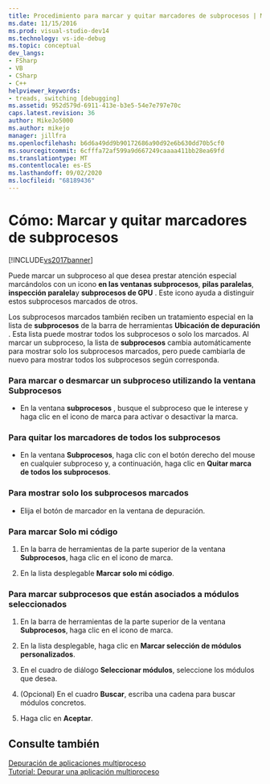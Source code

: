 ```yaml
---
title: Procedimiento para marcar y quitar marcadores de subprocesos | Microsoft Docs
ms.date: 11/15/2016
ms.prod: visual-studio-dev14
ms.technology: vs-ide-debug
ms.topic: conceptual
dev_langs:
- FSharp
- VB
- CSharp
- C++
helpviewer_keywords:
- treads, switching [debugging]
ms.assetid: 952d579d-6911-413e-b3e5-54e7e797e70c
caps.latest.revision: 36
author: MikeJo5000
ms.author: mikejo
manager: jillfra
ms.openlocfilehash: b6d6a49dd9b90172686a90d92e6b630dd70b5cf0
ms.sourcegitcommit: 6cfffa72af599a9d667249caaaa411bb28ea69fd
ms.translationtype: MT
ms.contentlocale: es-ES
ms.lasthandoff: 09/02/2020
ms.locfileid: "68189436"
---
```

# <a name="how-to-flag-and-unflag-threads"></a>Cómo: Marcar y quitar marcadores de subprocesos
[!INCLUDE[vs2017banner](../includes/vs2017banner.md)]

Puede marcar un subproceso al que desea prestar atención especial marcándolos con un icono **en las ventanas subprocesos**, **pilas paralelas**, **inspección paralela**y **subprocesos de GPU** . Este icono ayuda a distinguir estos subprocesos marcados de otros.  
  
 Los subprocesos marcados también reciben un tratamiento especial en la lista de **subprocesos** de la barra de herramientas **Ubicación de depuración** . Esta lista puede mostrar todos los subprocesos o solo los marcados. Al marcar un subproceso, la lista de **subprocesos** cambia automáticamente para mostrar solo los subprocesos marcados, pero puede cambiarla de nuevo para mostrar todos los subprocesos según corresponda.  
  
### <a name="to-flag-or-unflag-a-thread-by-using-the-threads-window"></a>Para marcar o desmarcar un subproceso utilizando la ventana Subprocesos  
  
- En la ventana **subprocesos** , busque el subproceso que le interese y haga clic en el icono de marca para activar o desactivar la marca.  
  
### <a name="to-unflag-all-threads"></a>Para quitar los marcadores de todos los subprocesos  
  
- En la ventana **Subprocesos**, haga clic con el botón derecho del mouse en cualquier subproceso y, a continuación, haga clic en **Quitar marca de todos los subprocesos**.  
  
### <a name="to-display-only-flagged-threads"></a>Para mostrar solo los subprocesos marcados  
  
- Elija el botón de marcador en la ventana de depuración.  
  
### <a name="to-flag-just-my-code"></a>Para marcar Solo mi código  
  
1. En la barra de herramientas de la parte superior de la ventana **Subprocesos**, haga clic en el icono de marca.  
  
2. En la lista desplegable **Marcar solo mi código**.  
  
### <a name="to-flag-threads-that-are-associated-with-selected-modules"></a>Para marcar subprocesos que están asociados a módulos seleccionados  
  
1. En la barra de herramientas de la parte superior de la ventana **Subprocesos**, haga clic en el icono de marca.  
  
2. En la lista desplegable, haga clic en **Marcar selección de módulos personalizados**.  
  
3. En el cuadro de diálogo **Seleccionar módulos**, seleccione los módulos que desea.  
  
4. (Opcional) En el cuadro **Buscar**, escriba una cadena para buscar módulos concretos.  
  
5. Haga clic en **Aceptar**.  
  
## <a name="see-also"></a>Consulte también  
 [Depuración de aplicaciones multiproceso](../debugger/debug-multithreaded-applications-in-visual-studio.md)   
 [Tutorial: Depurar una aplicación multiproceso](../debugger/walkthrough-debugging-a-multithreaded-application.md)
